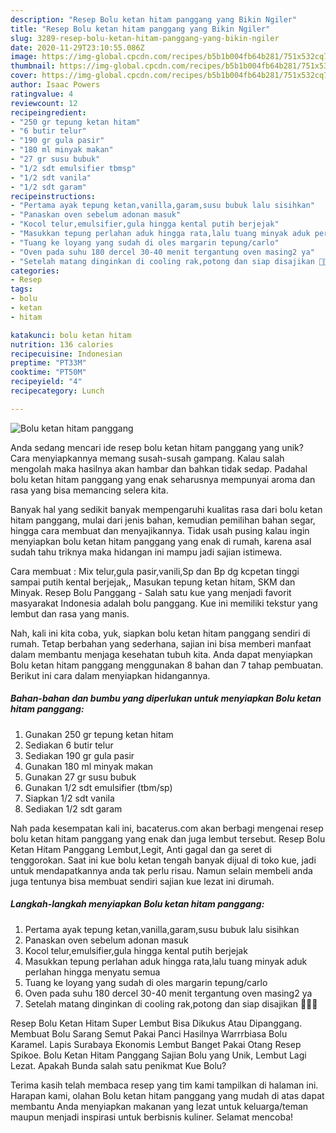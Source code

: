 ```yaml
---
description: "Resep Bolu ketan hitam panggang yang Bikin Ngiler"
title: "Resep Bolu ketan hitam panggang yang Bikin Ngiler"
slug: 3289-resep-bolu-ketan-hitam-panggang-yang-bikin-ngiler
date: 2020-11-29T23:10:55.086Z
image: https://img-global.cpcdn.com/recipes/b5b1b004fb64b281/751x532cq70/bolu-ketan-hitam-panggang-foto-resep-utama.jpg
thumbnail: https://img-global.cpcdn.com/recipes/b5b1b004fb64b281/751x532cq70/bolu-ketan-hitam-panggang-foto-resep-utama.jpg
cover: https://img-global.cpcdn.com/recipes/b5b1b004fb64b281/751x532cq70/bolu-ketan-hitam-panggang-foto-resep-utama.jpg
author: Isaac Powers
ratingvalue: 4
reviewcount: 12
recipeingredient:
- "250 gr tepung ketan hitam"
- "6 butir telur"
- "190 gr gula pasir"
- "180 ml minyak makan"
- "27 gr susu bubuk"
- "1/2 sdt emulsifier tbmsp"
- "1/2 sdt vanila"
- "1/2 sdt garam"
recipeinstructions:
- "Pertama ayak tepung ketan,vanilla,garam,susu bubuk lalu sisihkan"
- "Panaskan oven sebelum adonan masuk"
- "Kocol telur,emulsifier,gula hingga kental putih berjejak"
- "Masukkan tepung perlahan aduk hingga rata,lalu tuang minyak aduk perlahan hingga menyatu semua"
- "Tuang ke loyang yang sudah di oles margarin tepung/carlo"
- "Oven pada suhu 180 dercel 30-40 menit tergantung oven masing2 ya"
- "Setelah matang dinginkan di cooling rak,potong dan siap disajikan 🌸🌺🌸"
categories:
- Resep
tags:
- bolu
- ketan
- hitam

katakunci: bolu ketan hitam 
nutrition: 136 calories
recipecuisine: Indonesian
preptime: "PT33M"
cooktime: "PT50M"
recipeyield: "4"
recipecategory: Lunch

---
```



![Bolu ketan hitam panggang](https://img-global.cpcdn.com/recipes/b5b1b004fb64b281/751x532cq70/bolu-ketan-hitam-panggang-foto-resep-utama.jpg)

Anda sedang mencari ide resep bolu ketan hitam panggang yang unik? Cara menyiapkannya memang susah-susah gampang. Kalau salah mengolah maka hasilnya akan hambar dan bahkan tidak sedap. Padahal bolu ketan hitam panggang yang enak seharusnya mempunyai aroma dan rasa yang bisa memancing selera kita.

Banyak hal yang sedikit banyak mempengaruhi kualitas rasa dari bolu ketan hitam panggang, mulai dari jenis bahan, kemudian pemilihan bahan segar, hingga cara membuat dan menyajikannya. Tidak usah pusing kalau ingin menyiapkan bolu ketan hitam panggang yang enak di rumah, karena asal sudah tahu triknya maka hidangan ini mampu jadi sajian istimewa.

Cara membuat : Mix telur,gula pasir,vanili,Sp dan Bp dg kcpetan tinggi sampai putih kental berjejak,, Masukan tepung ketan hitam, SKM dan Minyak. Resep Bolu Panggang - Salah satu kue yang menjadi favorit masyarakat Indonesia adalah bolu panggang. Kue ini memiliki tekstur yang lembut dan rasa yang manis.


Nah, kali ini kita coba, yuk, siapkan bolu ketan hitam panggang sendiri di rumah. Tetap berbahan yang sederhana, sajian ini bisa memberi manfaat dalam membantu menjaga kesehatan tubuh kita. Anda dapat menyiapkan Bolu ketan hitam panggang menggunakan 8 bahan dan 7 tahap pembuatan. Berikut ini cara dalam menyiapkan hidangannya.

<!--inarticleads1-->

##### Bahan-bahan dan bumbu yang diperlukan untuk menyiapkan Bolu ketan hitam panggang:

1. Gunakan 250 gr tepung ketan hitam
1. Sediakan 6 butir telur
1. Sediakan 190 gr gula pasir
1. Gunakan 180 ml minyak makan
1. Gunakan 27 gr susu bubuk
1. Gunakan 1/2 sdt emulsifier (tbm/sp)
1. Siapkan 1/2 sdt vanila
1. Sediakan 1/2 sdt garam


Nah pada kesempatan kali ini, bacaterus.com akan berbagi mengenai resep bolu ketan hitam panggang yang enak dan juga lembut tersebut. Resep Bolu Ketan Hitam Panggang Lembut,Legit, Anti gagal dan ga seret di tenggorokan. Saat ini kue bolu ketan tengah banyak dijual di toko kue, jadi untuk mendapatkannya anda tak perlu risau. Namun selain membeli anda juga tentunya bisa membuat sendiri sajian kue lezat ini dirumah. 

<!--inarticleads2-->

##### Langkah-langkah menyiapkan Bolu ketan hitam panggang:

1. Pertama ayak tepung ketan,vanilla,garam,susu bubuk lalu sisihkan
1. Panaskan oven sebelum adonan masuk
1. Kocol telur,emulsifier,gula hingga kental putih berjejak
1. Masukkan tepung perlahan aduk hingga rata,lalu tuang minyak aduk perlahan hingga menyatu semua
1. Tuang ke loyang yang sudah di oles margarin tepung/carlo
1. Oven pada suhu 180 dercel 30-40 menit tergantung oven masing2 ya
1. Setelah matang dinginkan di cooling rak,potong dan siap disajikan 🌸🌺🌸


Resep Bolu Ketan Hitam Super Lembut Bisa Dikukus Atau Dipanggang. Membuat Bolu Sarang Semut Pakai Panci Hasilnya Warrrbiasa Bolu Karamel. Lapis Surabaya Ekonomis Lembut Banget Pakai Otang Resep Spikoe. Bolu Ketan Hitam Panggang Sajian Bolu yang Unik, Lembut Lagi Lezat. Apakah Bunda salah satu penikmat Kue Bolu? 

Terima kasih telah membaca resep yang tim kami tampilkan di halaman ini. Harapan kami, olahan Bolu ketan hitam panggang yang mudah di atas dapat membantu Anda menyiapkan makanan yang lezat untuk keluarga/teman maupun menjadi inspirasi untuk berbisnis kuliner. Selamat mencoba!
